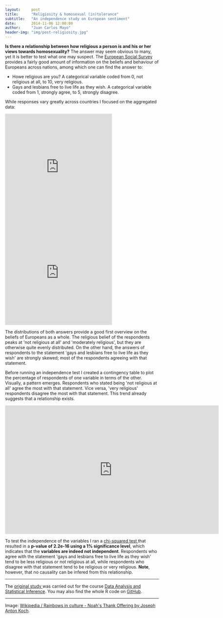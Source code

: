 ```yaml
---
layout:     post
title:      "Religiosity & homosexual (in)tolerance"
subtitle:   "An independence study on European sentiment"
date:       2014-11-06 12:00:00
author:     "Juan Carlos Mayo"
header-img: "img/post-religiosity.jpg"
---
```


**Is there a relationship between how religious a person is and his or her views towards homosexuality?** The answer may seem obvious to many, 
yet it is better to test what one may suspect. The <a target="_blank" href="http://www.europeansocialsurvey.org">European Social Survey</a> 
provides a fairly good amount of information on the beliefs and behaviour of Europeans across nations, among which one can find the answer to:

* Howe religious are you? A categorical variable coded from 0, not religious at all, to 10, very religious.
* Gays and lesbians free to live life as they wish. A categorical variable coded from 1, strongly agree, to 5, strongly disagree.  


While responses vary greatly across countries I focused on the aggregated data:

<iframe width="350" height="345" frameborder="0" seamless="seamless" scrolling="no" src="https://plot.ly/~jcarlosmayo/22.embed?width=460&height=345"></iframe>
<iframe width="350" height="345" frameborder="0" seamless="seamless" scrolling="no" src="https://plot.ly/~jcarlosmayo/23.embed?width=460&height=345"></iframe>

The distributions of both answers provide a good first overview on the beliefs of Europeans as a whole. The religious belief of the respondents peaks at 'not religious at all' and 'moderately religious', but they are otherwise quite evenly distributed. On the other hand, the answers of respondents to the statement 'gays and lesbians free to live life as they wish' are strongly skewed; most of the respondents agreeing with that statement.

Before running an independence test I created a contingency table to plot the percentage of respondents of one variable in terms of the other. Visually, a pattern emerges. Respondents who stated being 'not religious at all' agree the most with that statement. Vice versa, 'very religious' respondents disagree the most with that statement. This trend already suggests that a relationship exists.

<iframe width="700" height="420" frameborder="0" seamless="seamless" scrolling="no" src="https://plot.ly/~jcarlosmayo/25.embed?width=560&height=420"></iframe>


To test the independence of the variables I ran a <a target="_blank" href="https://en.wikipedia.org/wiki/Pearson%27s_chi-squared_test">chi-squared test </a> that resulted in a **p-value of 2.2e-16 using a 1% significance level**, which indicates that the **variables are indeed not independent**. Respondents who agree with the statement 'gays and lesbians free to live life as they wish' tend to be less religious or not religious at all, while respondents who disagree with that statement tend to be religious or very religious. **Note**, however, that no causality can be infered from this relationship.

---

The <a target="_blank" href="http://rpubs.com/jcarlosmayo/dasi_project">original study </a>was carried out for the course 
<a target="_blank" href="https://www.coursera.org/course/statistics">Data Analysis and Statistical Inference</a>. You may also find the whole R code on <a target="_blank" href="https://github.com/jcarlosmayo/dasi_project">GitHub</a>.

---


<div id="image-credit">Image: <a href="https://en.wikipedia.org/wiki/Rainbows_in_culture">Wikipedia / Rainbows in culture - Noah's Thank Offering by Joseph Anton Koch</a>.</div>
